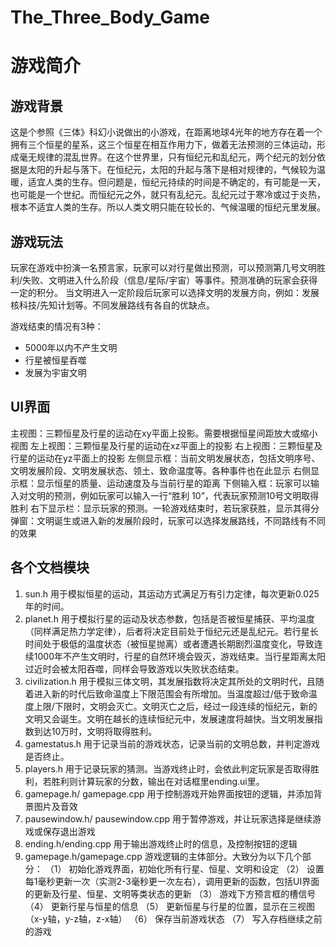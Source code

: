 # The_Three_Body_Game

# 游戏简介

## 游戏背景

这是个参照《三体》科幻小说做出的小游戏，在距离地球4光年的地方存在着一个拥有三个恒星的星系，这三个恒星在相互作用力下，做着无法预测的三体运动，形成毫无规律的混乱世界。在这个世界里，只有恒纪元和乱纪元，两个纪元的划分依据是太阳的升起与落下。在恒纪元，太阳的升起与落下是相对规律的，气候较为温暖，适宜人类的生存。但问题是，恒纪元持续的时间是不确定的，有可能是一天，也可能是一个世纪。而恒纪元之外，就只有乱纪元。乱纪元过于寒冷或过于炎热，根本不适宜人类的生存。所以人类文明只能在较长的、气候温暖的恒纪元里发展。

## 游戏玩法

玩家在游戏中扮演一名预言家，玩家可以对行星做出预测，可以预测第几号文明胜利/失败、文明进入什么阶段（信息/星际/宇宙）等事件。预测准确的玩家会获得一定的积分。
当文明进入一定阶段后玩家可以选择文明的发展方向，例如：发展核科技/先知计划等。不同发展路线有各自的优缺点。

游戏结束的情况有3种：
* 5000年以内不产生文明
* 行星被恒星吞噬
* 发展为宇宙文明


## UI界面
主视图：三颗恒星及行星的运动在xy平面上投影。需要根据恒星间距放大或缩小视图
左上视图：三颗恒星及行星的运动在xz平面上的投影
右上视图：三颗恒星及行星的运动在yz平面上的投影
左侧显示框：当前文明发展状态，包括文明序号、文明发展阶段、文明发展状态、领土、致命温度等。各种事件也在此显示
右侧显示框：显示恒星的质量、运动速度及与当前行星的距离
下侧输入框：玩家可以输入对文明的预测，例如玩家可以输入一行“胜利 10”，代表玩家预测10号文明取得胜利
右下显示栏：显示玩家的预测。一轮游戏结束时，若玩家获胜，显示其得分
弹窗：文明诞生或进入新的发展阶段时，玩家可以选择发展路线，不同路线有不同的效果

## 各个文档模块
1.	sun.h
用于模拟恒星的运动，其运动方式满足万有引力定律，每次更新0.025年的时间。
2.	planet.h
用于模拟行星的运动及状态参数，包括是否被恒星捕获、平均温度（同样满足热力学定律），后者将决定目前处于恒纪元还是乱纪元。若行星长时间处于极低的温度状态（被恒星抛离）或者遭遇长期剧烈温度变化，导致连续1000年不产生文明时，行星的自然环境会毁灭，游戏结束。当行星距离太阳过近时会被太阳吞噬，同样会导致游戏以失败状态结束。
3.	civilization.h
用于模拟三体文明，其发展指数将决定其所处的文明时代，且随着进入新的时代后致命温度上下限范围会有所增加。当温度超过/低于致命温度上限/下限时，文明会灭亡。文明灭亡之后，经过一段连续的恒纪元，新的文明又会诞生。文明在越长的连续恒纪元中，发展速度将越快。当文明发展指数到达10万时，文明将取得胜利。
4.	gamestatus.h
用于记录当前的游戏状态，记录当前的文明总数，并判定游戏是否终止。
5.	players.h
用于记录玩家的猜测。当游戏终止时，会依此判定玩家是否取得胜利，若胜利则计算玩家的分数，输出在对话框里ending.ui里。
6.	gamepage.h/ gamepage.cpp
用于控制游戏开始界面按钮的逻辑，并添加背景图片及音效
7.	pausewindow.h/ pausewindow.cpp
用于暂停游戏，并让玩家选择是继续游戏或保存退出游戏
8.	ending.h/ending.cpp
用于输出游戏终止时的信息，及控制按钮的逻辑
9.	gamepage.h/gamepage.cpp
游戏逻辑的主体部分。大致分为以下几个部分：
（1）	初始化游戏界面，初始化所有行星、恒星、文明和设定
（2）	设置每1毫秒更新一次（实测2-3毫秒更一次左右），调用更新的函数，包括UI界面的更新及行星、恒星、文明等类状态的更新
（3）	游戏下方预言框的槽信号
（4）	更新行星与恒星的信息
（5）	更新恒星与行星的位置，显示在三视图（x-y轴，y-z轴，z-x轴）
（6）	保存当前游戏状态
（7）	写入存档继续之前的游戏

